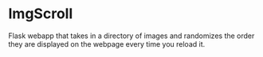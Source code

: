 # ImgScroll

Flask webapp that takes in a directory of images and randomizes the order they are displayed on the webpage every time you reload it. 